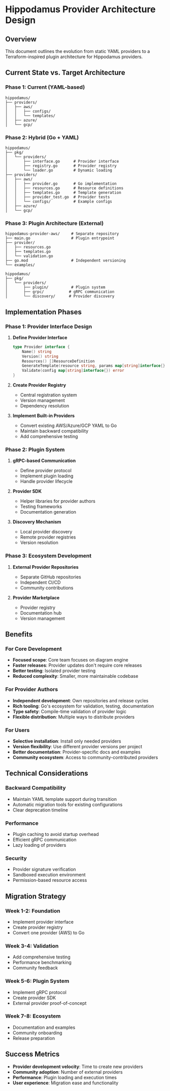 # Hippodamus Provider Architecture Design

## Overview
This document outlines the evolution from static YAML providers to a Terraform-inspired plugin architecture for Hippodamus providers.

## Current State vs. Target Architecture

### Phase 1: Current (YAML-based)
```
hippodamus/
├── providers/
│   ├── aws/
│   │   ├── configs/
│   │   └── templates/
│   ├── azure/
│   └── gcp/
```

### Phase 2: Hybrid (Go + YAML)
```
hippodamus/
├── pkg/
│   └── providers/
│       ├── interface.go      # Provider interface
│       ├── registry.go       # Provider registry
│       └── loader.go         # Dynamic loading
├── providers/
│   ├── aws/
│   │   ├── provider.go       # Go implementation
│   │   ├── resources.go      # Resource definitions
│   │   ├── templates.go      # Template generation
│   │   ├── provider_test.go  # Provider tests
│   │   └── configs/          # Example configs
│   ├── azure/
│   └── gcp/
```

### Phase 3: Plugin Architecture (External)
```
hippodamus-provider-aws/     # Separate repository
├── main.go                  # Plugin entrypoint
├── provider/
│   ├── resources.go
│   ├── templates.go
│   └── validation.go
├── go.mod                   # Independent versioning
└── examples/

hippodamus/
├── pkg/
│   └── providers/
│       ├── plugin/          # Plugin system
│       ├── grpc/           # gRPC communication
│       └── discovery/      # Provider discovery
```

## Implementation Phases

### Phase 1: Provider Interface Design
1. **Define Provider Interface**
   ```go
   type Provider interface {
       Name() string
       Version() string
       Resources() []ResourceDefinition
       GenerateTemplate(resource string, params map[string]interface{}) (*schema.Element, error)
       Validate(config map[string]interface{}) error
   }
   ```

2. **Create Provider Registry**
   - Central registration system
   - Version management
   - Dependency resolution

3. **Implement Built-in Providers**
   - Convert existing AWS/Azure/GCP YAML to Go
   - Maintain backward compatibility
   - Add comprehensive testing

### Phase 2: Plugin System
1. **gRPC-based Communication**
   - Define provider protocol
   - Implement plugin loading
   - Handle provider lifecycle

2. **Provider SDK**
   - Helper libraries for provider authors
   - Testing frameworks
   - Documentation generation

3. **Discovery Mechanism**
   - Local provider discovery
   - Remote provider registries
   - Version resolution

### Phase 3: Ecosystem Development
1. **External Provider Repositories**
   - Separate GitHub repositories
   - Independent CI/CD
   - Community contributions

2. **Provider Marketplace**
   - Provider registry
   - Documentation hub
   - Version management

## Benefits

### For Core Development
- **Focused scope**: Core team focuses on diagram engine
- **Faster releases**: Provider updates don't require core releases
- **Better testing**: Isolated provider testing
- **Reduced complexity**: Smaller, more maintainable codebase

### For Provider Authors
- **Independent development**: Own repositories and release cycles
- **Rich tooling**: Go's ecosystem for validation, testing, documentation
- **Type safety**: Compile-time validation of provider logic
- **Flexible distribution**: Multiple ways to distribute providers

### For Users
- **Selective installation**: Install only needed providers
- **Version flexibility**: Use different provider versions per project
- **Better documentation**: Provider-specific docs and examples
- **Community ecosystem**: Access to community-contributed providers

## Technical Considerations

### Backward Compatibility
- Maintain YAML template support during transition
- Automatic migration tools for existing configurations
- Clear deprecation timeline

### Performance
- Plugin caching to avoid startup overhead
- Efficient gRPC communication
- Lazy loading of providers

### Security
- Provider signature verification
- Sandboxed execution environment
- Permission-based resource access

## Migration Strategy

### Week 1-2: Foundation
- Implement provider interface
- Create provider registry
- Convert one provider (AWS) to Go

### Week 3-4: Validation
- Add comprehensive testing
- Performance benchmarking
- Community feedback

### Week 5-6: Plugin System
- Implement gRPC protocol
- Create provider SDK
- External provider proof-of-concept

### Week 7-8: Ecosystem
- Documentation and examples
- Community onboarding
- Release preparation

## Success Metrics

- **Provider development velocity**: Time to create new providers
- **Community adoption**: Number of external providers
- **Performance**: Plugin loading and execution times
- **User experience**: Migration ease and functionality
